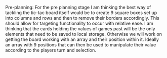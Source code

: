 Pre-planning: For the pre planning stage I am thinking the best way of tackling the tic-tac board itself would be to create 9 square boxes set up into columns and rows and then to remove their borders accordingly. This should allow for targeting functionality to occur with relative ease. I am thinking that the cards holding the values of games past will be the only elements that need to be saved to local storage. Otherwise we will work on getting the board working with an array and their position within it. Ideally an array with 9 positions that can then be used to manipulate their value according to the players turn and selection.
